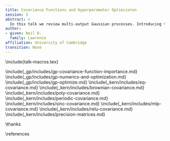 ```yaml
---
title: Covariance Functions and Hyperparameter Optimizaton
session: 3
abstract: >
  In this talk we review multi-output Gaussian processes. Introducing them initially through a Kalman filter representation of a GP.
author: 
- given: Neil D. 
  family: Lawrence
affiliation: University of Cambridge
transition: None
---
```


<!-- To compile -->

\include{talk-macros.tex}

\include{_gp/includes/gp-covariance-function-importance.md}
\include{_gp/includes/gp-numerics-and-optimization.md}
\include{_gp/includes/gp-optimize.md}
\include{_kern/includes/eq-covariance.md}
\include{_kern/includes/brownian-covariance.md}
\include{_kern/includes/poly-covariance.md}
\include{_kern/includes/periodic-covariance.md}
\include{_kern/includes/sinc-covariance.md}
\include{_kern/includes/mlp-covariance.md}
\include{_kern/includes/relu-covariance.md}
\include{_kern/includes/precision-matrices.md}


\thanks

\references



